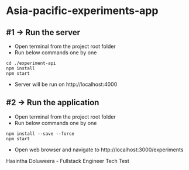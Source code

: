 # Asia-pacific-experiments-app

## #1 -> Run the server
* Open terminal from the project root folder
* Run below commands one by one
```
cd ./experiment-api
npm install
npm start
```
* Server will be run on http://localhost:4000


## #2 -> Run the application
* Open terminal from the project root folder
* Run below commands one by one
```
npm install --save --force
npm start
```
* Open web browser and navigate to http://localhost:3000/experiments

Hasintha Doluweera - Fullstack Engineer Tech Test
